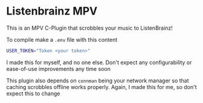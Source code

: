 # Listenbrainz MPV
This is an MPV C-Plugin that scrobbles your music to ListenBrainz!

To compile make a `.env` file with this content
```sh
USER_TOKEN="Token <your token>"
```
I made this for myself, and no one else. Don't expect any configurability or ease-of-use
improvements any time soon

This plugin also depends on `connman` being your network manager so that caching scrobbles offline works properly. Again, I made this for me, so don't expect this to change